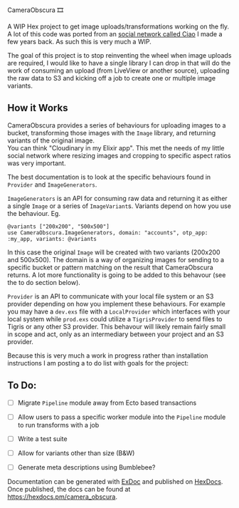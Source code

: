 CameraObscura 🎞️

A WIP Hex project to get image uploads/transformations working on the fly. 
A lot of this code was ported from an [social network called Ciao](https://github.com/tfantina/ciao_phx) I made a few years back. As such this is very much a WIP.  

The goal of this project is to stop reinventing the wheel when image uploads are required,
I would like to have a single library I can drop in that will do the work of consuming an
upload (from LiveView or another source), uploading the raw data to S3 and kicking off a job to create one or multiple image variants. 

## How it Works

CameraObscura provides a series of behaviours for uploading images to a bucket, transforming those images with the `Image` library, and returning variants of the original image.  
You can think "Cloudinary in my Elixir app". This met the needs of my little social network where resizing images and cropping to specific aspect ratios was very important.

The best documentation is to look at the specific behaviours found in `Provider` and `ImageGenerators`.

`ImageGenerators` is an API for consuming raw data and returning it as either a single `Image` or a series of `ImageVariant`s.  Variants depend on how you use the behaviour.  Eg.

   ```
   @variants ["200x200", "500x500"]
   use CameraObscura.ImageGenerators, domain: "accounts", otp_app: :my_app, variants: @variants
   ```
In this case the original `Image` will be created with two variants (200x200 and 500x500). 
The domain is a way of organizing images for sending to a specific bucket or pattern matching 
on the result that CameraObscura returns. A lot more functionality is going to be added to 
this behavour (see the to do section below).


`Provider` is an API to communicate with your local file system or an S3 provider depending on how you implement these behaviours. For example you may have a `dev.exs` file with a `LocalProvider` which interfaces with your local system while `prod.exs` could utilize a `TigrisProvider` to send files to Tigris or any other S3 provider. This behavour will likely remain fairly small in scope and act, only as an intermediary between your project and an S3 provider.



Because this is very much a work in progress rather than installation instructions I am 
posting a to do list with goals for the project:


## To Do:

- [ ] Migrate `Pipeline` module away from Ecto based transactions 
- [ ] Allow users to pass a specific worker module into the `Pipeline` module to run transforms with a job 
- [ ] Write a test suite 
- [ ] Allow for variants other than size (B&W)
- [ ] Generate meta descriptions using Bumblebee?


Documentation can be generated with [ExDoc](https://github.com/elixir-lang/ex_doc)
and published on [HexDocs](https://hexdocs.pm). Once published, the docs can
be found at <https://hexdocs.pm/camera_obscura>.


